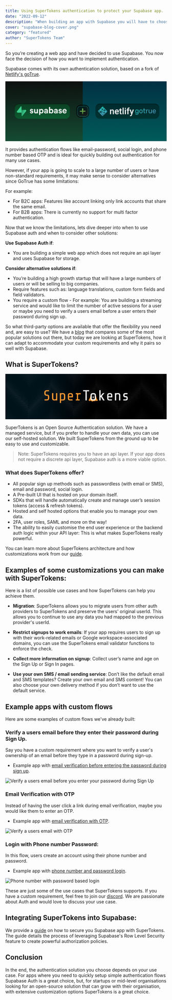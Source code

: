 ```yaml
---
title: Using SuperTokens authentication to protect your Supabase app.
date: "2022-09-12"
description: "When building an app with Supabase you will have to choose an authentication solution. Here are some reasons why you should choose SuperTokens as you auth provider and why it pairs so well with Supabase"
cover: "supabase-blog-cover.png"
category: "featured"
author: "SuperTokens Team"
---
```


So you’re creating a web app and have decided to use Supabase. You now face the decision of how you want to implement authentication.

Supabase comes with its own authentication solution, based on a fork of [Netlify's goTrue](https://supabase.com/docs/learn/auth-deep-dive/auth-gotrue).

![Netlify goTrue](./gotrue-supabase-logo.png)

It provides authentication flows like email-password, social login, and phone number based OTP and is ideal for quickly building out authentication for many use cases.

However, if your app is going to scale to a large number of users or have non-standard requirements, it may make sense to consider alternatives since GoTrue has some limitations:

For example:
- For B2C apps: Features like account linking only link accounts that share the same email.
- For B2B apps: There is currently no support for multi factor authentication.

Now that we know the limitations, lets dive deeper into when to use Supabase auth and when to consider other solutions:

**Use Supabase Auth if**:
- You are building a simple web app which does not require an api layer and uses Supabase for storage. 

**Consider alternative solutions if**:
- You’re building a high growth startup that will have a large numbers of users or will be selling to big companies.
- Require features such as: language translations, custom form fields and field validators.
- You require a custom flow - For example: You are building a streaming service and would like to limit the number of active sessions for a user or maybe you need to verify a users email before a user enters their password during sign up.

So what third-party options are available that offer the flexibility you need and, are easy to use? 
We have a [blog](https://supertokens.com/blog/auth-provider-comparison) that compares some of the most popular solutions out there, but today we are looking at SuperTokens, how it can adapt to accommodate your custom requirements and why it pairs so well with Supabase.

## What is SuperTokens?

![SuperTokens Logo](./supertokens-logo.png)

SuperTokens is an Open Source Authentication solution. We have a managed service, but if you prefer to handle your own data, you can use our self-hosted solution. We built SuperTokens from the ground up to be easy to use and customizable.

> Note: SuperTokens requires you to have an api layer. If your app does not require a discrete api layer, Supabase auth is a more viable option.

### What does SuperTokens offer?
- All popular sign up methods such as passwordless (with email or SMS), email and password, social login.
- A Pre-built UI that is hosted on your domain itself. 
- SDKs that will handle automatically create and manage user’s session tokens (access & refresh tokens).
- Hosted and self hosted options that enable you to manage your own data.
- 2FA, user roles, SAML and more on the way!
- The ability to easily customise the end user experience or the backend auth logic within your API layer: This is what makes SuperTokens really powerful.

You can learn more about SuperTokens architecture and how customizations work from our [guide](https://supertokens.com/docs/thirdpartyemailpassword/architecture).

## Examples of some customizations you can make with SuperTokens:

Here is a list of possible use cases and how SuperTokens can help you achieve them.

- **Migration**: SuperTokens allows you to migrate users from other auth providers to SuperTokens and preserve the users' original userId. This allows you to continue to use any data you had mapped to the previous provider's userId.

- **Restrict signups to work emails**: If your app requires users to sign up with their work-related emails or Google workspace-associated domains, you can use the SuperTokens email validator functions to enforce the check.

- **Collect more information on signup**: Collect user’s name and age on the Sign Up or Sign In pages.

- **Use your own SMS / email sending service**: Don’t like the default email and SMS templates? Create your own email and SMS content! You can also choose your own delivery method if you don’t want to use the default service. 

## Example apps with custom flows
Here are some examples of custom flows we've already built:

### Verify a users email before they enter their password during Sign Up.
Say you have a custom requirement where you want to verify a user's ownership of an email before they type in a password during sign-up.

- Example app with [email verification before entering the password during sign up](https://github.com/supertokens/supertokens-auth-react/tree/master/examples/with-emailverification-then-password-thirdpartyemailpassword).

![Verify a users email before you enter your password during Sign Up ](./verify-email-before-password.gif)

### Email Verification with OTP
Instead of having the user click a link during email verification, maybe you would like them to enter an OTP.
- Example app with [email verification with OTP](https://github.com/supertokens/supertokens-auth-react/tree/master/examples/with-emailverification-with-otp).

![Verify a users email with OTP](./emailverification-with-otp.gif)

### Login with Phone number Password:
In this flow, users create an account using their phone number and password.
- Example app with [phone number and password login](https://github.com/supertokens/supertokens-auth-react/tree/master/examples/with-phone-password).

![Phone number with password based login](./phone-password-login.gif)

These are just some of the use cases that SuperTokens supports. If you have a custom requirement, feel free to join our [discord](https://supertokens.com/discord). We are passionate about Auth and would love to discuss your use case.

## Integrating SuperTokens into Supabase:

We provide a [guide](https://supabase.com/docs/guides/integrations/supertokens) on how to secure you Supabase app with SuperTokens. The guide details the process of leveraging Supabase's Row Level Security feature to create powerful authorization policies.

## Conclusion

In the end, the authentication solution you choose depends on your use case. For apps where you need to quickly setup simple authentication flows Supabase Auth is a great choice, but, for startups or mid-level organisations looking for an open-source solution that can grow with their organisation, with extensive customization options SuperTokens is a great choice.